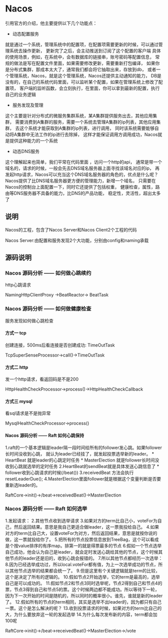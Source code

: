# Nacos

引用官方的介绍，他主要提供以下几个功能点：

* 动态配置服务

就是通过一个系统，管理系统中的配置项，在配置项需要更新的时候，可以通过管理系统去操作更新， 更新完了之后，会主动推送到订阅了这个配置的客户端 具体的使用场景，例如，在系统中，会有数据库的链接串，账号密码等配置信息，
常规的做法是写在配置文件里面，如果需要修改更新，需要重新打包编译， 如果你是分布式集群，那成本太大了，通常我们都会将它抽取出来，存放到db， 或者一个管理系统，Nacos，就是这个管理系统，Nacos还提供主动通知的能力，
DB是没有的，在自己的系统代码里面，可以监听某个配置，如果在管理系统上修改了配置项， 客户端的监听函数，会立刻执行，在里面，你可以拿到最新的配置，执行自己的业务逻辑

* 服务发现及管理

这个主要是针对分布式的微服务集群系统，某A集群提供服务出去，其他应用集群， 需要消费到A集群的服务，需要一个系统去管理A集群的ip列表，其他应用集群， 去这个系统才能获取到A集群的ip列表，进行调用，
同时该系统需要能够自动将A集群中无法工作的ip进行去除掉， 这样才能保证调用方调用成功，Nacos就是提供这种能力的一个系统

* 动态DNS服务

这个理解起来也简单，我们平常在代码里面 ，访问一个http的api， 通常是带一个域名的，请求的时候，一般会先去DNS域名服务器上面寻找该域名对应的ip， 再发起http请求，Nacos可以充当这个DNS域名服务器的角色的，优点是什么呢？
Nacos提供了比DNS域名服务器更方便的管理能力，新增一个域名， 只需要在Nacos的控制台上面配置一下，同时它还提供了包括权重， 健康检查，属性，路由等DNS服务器不具备的能力，比DNS的产品功能， 稳定性，灵活性，超出太多了

## 说明

Nacos的工程，包含了Nacos Server和Nacos Client2个工程的代码

Nacos Server:由配置和服务发现2个大功能，分别由config和naming承载

## 源码说明

### Nacos 源码分析 —— 如何做心跳续约

http心跳请求

NamingHttpClientProxy ->BeatReactor-> BeatTask

### Nacos 源码分析 —— 如何做健康检查

服务发现如何做心跳检查

#### 方式一 tcp

创建连接，500ms后看连接是否创建成功: TimeOutTask

TcpSuperSenseProcessor->call()->TimeOutTask

#### 方式二 http

发一个http请求，看返回码是不是200

HttpHealthCheckProcessor->process()->HttpHealthCheckCallback

#### 方式三 mysql

看sql请求是不是抛异常

MysqlHealthCheckProcessor->process()

#### Nacos 源码分析 —— Raft 如何心跳保持
1.raft的一个基本逻辑是leader隔一段时间给所有的follower发心跳。如果follower长时间没收到心跳，
就认为leader已经挂了，就发起投票选举新的leader。
    * HeartBeat 就是leader的心跳定时任务
    * MasterElection 就是follower长时间没收到心跳就选举的定时任务
2.HeartBeat的sendBeat就是具体发送心跳信息了
    * follower收到心跳请求的时候(/beat())
3.receivedBeat 方法会执行 resetLeaderDue();
4.MasterElection里面follower就是根据这个变量判断是否要重新选leader的。

RaftCore->init()->/beat->receivedBeat()->MasterElection

### Nacos 源码分析 —— Raft 如何选举
1.发起请求：
2.其他节点收到选举请求
3.如果对方的term比自己小，voteFor为自己，然后返回结果。意思是我自己更适合做leader，这一票我投给自己。
4.如果对方的term比自己大，设置voteFor为对方，然后返回结果，意思是就按你说的做，这一票就投给你了。
5.把所有的节点投票信息放到TreeBag，这个可以看成是个按value排序的有序map。排第一的就是得票最多的节点
6.假如一个节点选举自己成功，他会认为自己是leader，就会定时发送心跳给其他的节点，这个时候其他节点的leader还是旧的，收到心跳会报错的。
7.所以其他节点都经历一次选举：
8.因为已经选举成功过，所以local.voteFor都有值，为上一次选举成功的节点，所以其他节点选举的结果都会统一了。
9.但是这里有个关键逻辑就是term的比较，这个是决定了所有的逻辑的。
10.假如节点2开始选举，它的term是最高的，选举自己是可以成功的。
11.假如节点2和节点3同时选举呢，节点2得到自己和节点4的票，节点3得到自己和节点5的票。这个时候两边都不能成功。所以等待下一轮，因为下一次开始的时间是随机的，所以同时的概率很小。谁先，谁就是新的leader了。
12.假如所有的节点的term相同，其实是选举不出leader的，因为都只有自己一票。这个是怎么解决的呢？
13.收到投票请求的时候，如果对方的term比自己的大，为什么要放弃这一轮的发起选举
14.为什么每次发布新的内容，term都会加100呢

RaftCore->init()->/beat->receivedBeat()->MasterElection->/vote